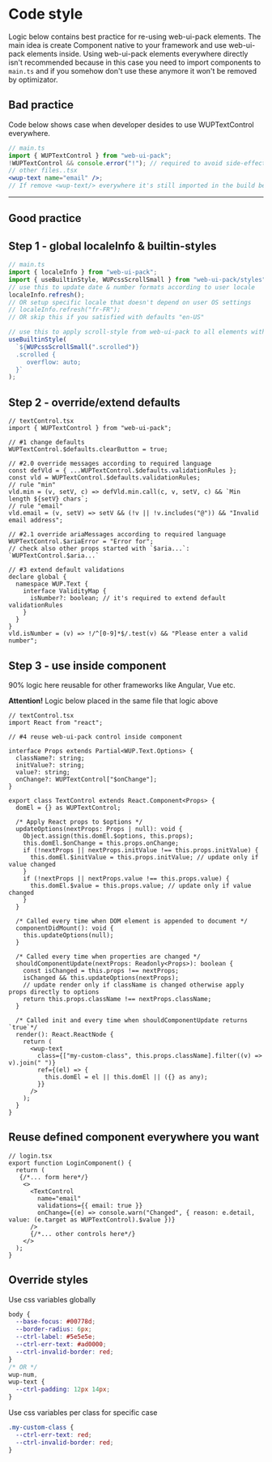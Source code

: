 # Code style

Logic below contains best practice for re-using web-ui-pack elements. The main idea is create Component native to your framework and use web-ui-pack elements inside. Using web-ui-pack elements everywhere directly isn't recommended because in this case you need to import components to `main.ts` and if you somehow don't use these anymore it won't be removed by optimizator.

## Bad practice

Code below shows case when developer desides to use WUPTextControl everywhere.

```jsx
// main.ts
import { WUPTextControl } from "web-ui-pack";
!WUPTextControl && console.error("!"); // required to avoid side-effects - optimization feature/issue
// other files..tsx
<wup-text name="email" />;
// If remove <wup-text/> everywhere it's still imported in the build because inlcuded in `main.ts`
```

---

## Good practice

## Step 1 - global localeInfo & builtin-styles

```js
// main.ts
import { localeInfo } from "web-ui-pack";
import { useBuiltinStyle, WUPcssScrollSmall } from "web-ui-pack/styles";
// use this to update date & number formats according to user locale
localeInfo.refresh();
// OR setup specific locale that doesn't depend on user OS settings
// localeInfo.refresh("fr-FR");
// OR skip this if you satisfied with defaults "en-US"

// use this to apply scroll-style from web-ui-pack to all elements with class=".scrolled"
useBuiltinStyle(
  `${WUPcssScrollSmall(".scrolled")}
  .scrolled {
     overflow: auto;
  }`
);

```

## Step 2 - override/extend defaults

```tsx
// textControl.tsx
import { WUPTextControl } from "web-ui-pack";

// #1 change defaults
WUPTextControl.$defaults.clearButton = true;

// #2.0 override messages according to required language
const defVld = { ...WUPTextControl.$defaults.validationRules };
const vld = WUPTextControl.$defaults.validationRules;
// rule "min"
vld.min = (v, setV, c) => defVld.min.call(c, v, setV, c) && `Min length ${setV} chars`;
// rule "email"
vld.email = (v, setV) => setV && (!v || !v.includes("@")) && "Invalid email address";

// #2.1 override ariaMessages according to required language
WUPTextControl.$ariaError = "Error for";
// check also other props started with `$aria...`: `WUPTextControl.$aria...`

// #3 extend default validations
declare global {
  namespace WUP.Text {
    interface ValidityMap {
      isNumber?: boolean; // it's required to extend default validationRules
    }
  }
}
vld.isNumber = (v) => !/^[0-9]*$/.test(v) && "Please enter a valid number";
```

## Step 3 - use inside component

90% logic here reusable for other frameworks like Angular, Vue etc.

**Attention!** Logic below placed in the same file that logic above

```tsx
// textControl.tsx
import React from "react";

// #4 reuse web-ui-pack control inside component

interface Props extends Partial<WUP.Text.Options> {
  className?: string;
  initValue?: string;
  value?: string;
  onChange?: WUPTextControl["$onChange"];
}

export class TextControl extends React.Component<Props> {
  domEl = {} as WUPTextControl;

  /* Apply React props to $options */
  updateOptions(nextProps: Props | null): void {
    Object.assign(this.domEl.$options, this.props);
    this.domEl.$onChange = this.props.onChange;
    if (!nextProps || nextProps.initValue !== this.props.initValue) {
      this.domEl.$initValue = this.props.initValue; // update only if value changed
    }
    if (!nextProps || nextProps.value !== this.props.value) {
      this.domEl.$value = this.props.value; // update only if value changed
    }
  }

  /* Called every time when DOM element is appended to document */
  componentDidMount(): void {
    this.updateOptions(null);
  }

  /* Called every time when properties are changed */
  shouldComponentUpdate(nextProps: Readonly<Props>): boolean {
    const isChanged = this.props !== nextProps;
    isChanged && this.updateOptions(nextProps);
    // update render only if className is changed otherwise apply props directly to options
    return this.props.className !== nextProps.className;
  }

  /* Called init and every time when shouldComponentUpdate returns `true`*/
  render(): React.ReactNode {
    return (
      <wup-text
        class={["my-custom-class", this.props.className].filter((v) => v).join(" ")}
        ref={(el) => {
          this.domEl = el || this.domEl || ({} as any);
        }}
      />
    );
  }
}
```

## Reuse defined component everywhere you want

```tsx
// login.tsx
export function LoginComponent() {
  return (
   {/*... form here*/}
    <>
      <TextControl
        name="email"
        validations={{ email: true }}
        onChange={(e) => console.warn("Changed", { reason: e.detail, value: (e.target as WUPTextControl).$value })}
      />
      {/*... other controls here*/}
    </>
  );
}
```

## Override styles

Use css variables globally

```css
body {
  --base-focus: #00778d;
  --border-radius: 6px;
  --ctrl-label: #5e5e5e;
  --ctrl-err-text: #ad0000;
  --ctrl-invalid-border: red;
}
/* OR */
wup-num,
wup-text {
  --ctrl-padding: 12px 14px;
}
```

Use css variables per class for specific case

```css
.my-custom-class {
  --ctrl-err-text: red;
  --ctrl-invalid-border: red;
}
```

